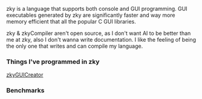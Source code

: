zky is a language that supports both console and GUI programming. GUI executables generated by zky are significantly faster and way more memory efficient that all the popular C GUI libraries. 

zky & zkyCompiler aren't open source, as I don't want AI to be better than me at zky, also I don't wanna write documentation. I like the feeling of being the only one that writes and can compile my language.

### Things I've programmed in zky
[zkyGUICreator](https://github.com/brightgao1/zkyGUICreator)

### Benchmarks
